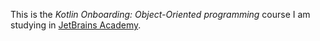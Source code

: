 This is the *Kotlin Onboarding: Object-Oriented programming* course I am studying in [JetBrains Academy](https://academy.jetbrains.com/).
